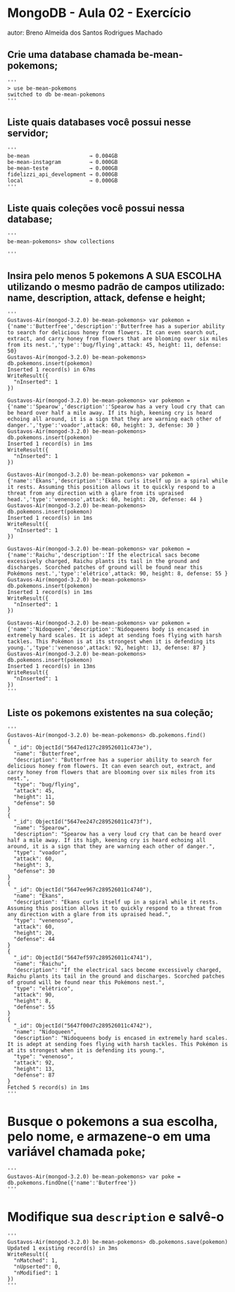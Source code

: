 # MongoDB - Aula 02 - Exercício
autor: Breno Almeida dos Santos Rodrigues Machado

## Crie uma database chamada be-mean-pokemons;
    '''
	> use be-mean-pokemons
	switched to db be-mean-pokemons
    '''

## Liste quais databases você possui nesse servidor;
    '''
	be-mean                   → 0.004GB
	be-mean-instagram         → 0.000GB
	be-mean-teste             → 0.000GB
	fidelizzi_api_development → 0.000GB
	local                     → 0.000GB
    '''

## Liste quais coleções você possui nessa database;
    '''
	be-mean-pokemons> show collections
	
    '''

## Insira pelo menos 5 pokemons A SUA ESCOLHA utilizando o mesmo padrão de campos utilizado: name, description, attack, defense e height;
    '''
	Gustavos-Air(mongod-3.2.0) be-mean-pokemons> var pokemon = {'name':'Butterfree','description':'Butterfree has a superior ability to search for delicious honey from flowers. It can even search out, extract, and carry honey from flowers that are blooming over six miles from its nest.','type':'bug/flying',attack: 45, height: 11, defense: 50}
	Gustavos-Air(mongod-3.2.0) be-mean-pokemons> db.pokemons.insert(pokemon)
	Inserted 1 record(s) in 67ms
	WriteResult({
	  "nInserted": 1
	})

	Gustavos-Air(mongod-3.2.0) be-mean-pokemons> var pokemon = {'name':'Spearow','description':'Spearow has a very loud cry that can be heard over half a mile away. If its high, keening cry is heard echoing all around, it is a sign that they are warning each other of danger.','type':'voador',attack: 60, height: 3, defense: 30 }
	Gustavos-Air(mongod-3.2.0) be-mean-pokemons> db.pokemons.insert(pokemon)
	Inserted 1 record(s) in 1ms
	WriteResult({
	  "nInserted": 1
	})
	
	Gustavos-Air(mongod-3.2.0) be-mean-pokemons> var pokemon = {'name':'Ekans','description':'Ekans curls itself up in a spiral while it rests. Assuming this position allows it to quickly respond to a threat from any direction with a glare from its upraised head.','type':'venenoso',attack: 60, height: 20, defense: 44 }
	Gustavos-Air(mongod-3.2.0) be-mean-pokemons> db.pokemons.insert(pokemon)
	Inserted 1 record(s) in 1ms
	WriteResult({
	  "nInserted": 1
	})

	Gustavos-Air(mongod-3.2.0) be-mean-pokemons> var pokemon = {'name':'Raichu','description':'If the electrical sacs become excessively charged, Raichu plants its tail in the ground and discharges. Scorched patches of ground will be found near this Pokémons nest.','type':'elétrico',attack: 90, height: 8, defense: 55 }
	Gustavos-Air(mongod-3.2.0) be-mean-pokemons> db.pokemons.insert(pokemon)
	Inserted 1 record(s) in 1ms
	WriteResult({
	  "nInserted": 1
	})

	Gustavos-Air(mongod-3.2.0) be-mean-pokemons> var pokemon = {'name':'Nidoqueen','description':'Nidoqueens body is encased in extremely hard scales. It is adept at sending foes flying with harsh tackles. This Pokémon is at its strongest when it is defending its young.','type':'venenoso',attack: 92, height: 13, defense: 87 }
	Gustavos-Air(mongod-3.2.0) be-mean-pokemons> db.pokemons.insert(pokemon)
	Inserted 1 record(s) in 13ms
	WriteResult({
	  "nInserted": 1
	})
    '''

## Liste os pokemons existentes na sua coleção;
    '''
	Gustavos-Air(mongod-3.2.0) be-mean-pokemons> db.pokemons.find()
	{
	  "_id": ObjectId("5647ed127c289526011c473e"),
	  "name": "Butterfree",
	  "description": "Butterfree has a superior ability to search for delicious honey from flowers. It can even search out, extract, and carry honey from flowers that are blooming over six miles from its nest.",
	  "type": "bug/flying",
	  "attack": 45,
	  "height": 11,
	  "defense": 50
	}
	{
	  "_id": ObjectId("5647ee247c289526011c473f"),
	  "name": "Spearow",
	  "description": "Spearow has a very loud cry that can be heard over half a mile away. If its high, keening cry is heard echoing all around, it is a sign that they are warning each other of danger.",
	  "type": "voador",
	  "attack": 60,
	  "height": 3,
	  "defense": 30
	}
	{
	  "_id": ObjectId("5647ee967c289526011c4740"),
	  "name": "Ekans",
	  "description": "Ekans curls itself up in a spiral while it rests. Assuming this position allows it to quickly respond to a threat from any direction with a glare from its upraised head.",
	  "type": "venenoso",
	  "attack": 60,
	  "height": 20,
	  "defense": 44
	}
	{
	  "_id": ObjectId("5647ef597c289526011c4741"),
	  "name": "Raichu",
	  "description": "If the electrical sacs become excessively charged, Raichu plants its tail in the ground and discharges. Scorched patches of ground will be found near this Pokémons nest.",
	  "type": "elétrico",
	  "attack": 90,
	  "height": 8,
	  "defense": 55
	}
	{
	  "_id": ObjectId("5647f00d7c289526011c4742"),
	  "name": "Nidoqueen",
	  "description": "Nidoqueens body is encased in extremely hard scales. It is adept at sending foes flying with harsh tackles. This Pokémon is at its strongest when it is defending its young.",
	  "type": "venenoso",
	  "attack": 92,
	  "height": 13,
	  "defense": 87
	}
	Fetched 5 record(s) in 1ms
    '''

# Busque o pokemons a sua escolha, pelo nome, e armazene-o em uma variável chamada `poke`;
    '''
	Gustavos-Air(mongod-3.2.0) be-mean-pokemons> var poke = db.pokemons.findOne({'name':'Buterfree'})	
    '''

# Modifique sua `description` e salvê-o
    '''
	Gustavos-Air(mongod-3.2.0) be-mean-pokemons> db.pokemons.save(pokemon)
	Updated 1 existing record(s) in 3ms
	WriteResult({
	  "nMatched": 1,
	  "nUpserted": 0,
	  "nModified": 1
	})
    '''
